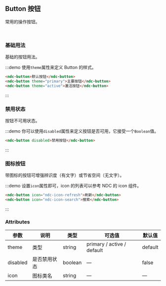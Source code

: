 ## Button 按钮

常用的操作按钮。

<br/>

### 基础用法

基础的按钮用法。

:::demo 使用`theme`属性来定义 Button 的样式。

```html
<ndc-button>默认按钮</ndc-button>
<ndc-button theme="primary">主要按钮</ndc-button>
<ndc-button theme="active">激活按钮</ndc-button>
```
:::

### 禁用状态

按钮不可用状态。

:::demo 你可以使用`disabled`属性来定义按钮是否可用，它接受一个`Boolean`值。

```html
<ndc-button disabled>禁用按钮</ndc-button>
```
:::

### 图标按钮

带图标的按钮可增强辨识度（有文字）或节省空间（无文字）。

:::demo 设置`icon`属性即可，icon 的列表可以参考 NDC 的 icon 组件。

```html
<ndc-button icon="ndc-icon-refresh">刷新</ndc-button>
<ndc-button icon="ndc-icon-search">搜索</ndc-button>
```
:::

### Attributes
| 参数      | 说明    | 类型      | 可选值       | 默认值   |
|---------- |-------- |---------- |-------------  |-------- |
| theme     | 类型   | string    |   primary / active / default |     default    |
| disabled  | 是否禁用状态    | boolean   | —   | false   |
| icon  | 图标类名 | string   |  —  |  —  |
